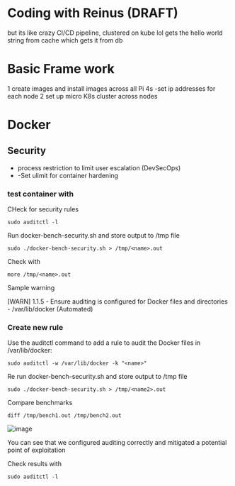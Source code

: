 # Coding with Reinus (DRAFT)
but its like crazy CI/CD pipeline, clustered on kube lol gets the hello world string from cache which gets it from db


# Basic Frame work

1 create images and install images across all Pi 4s
  -set ip addresses for each node
2 set up micro K8s cluster across nodes

# Docker

## Security
 - process restriction to limit user escalation (DevSecOps)
 - -Set ulimit for container hardening

 ### test container with 
 
 CHeck for security rules 
 ```
 sudo auditctl -l
 ```
 Run docker-bench-security.sh and store output to /tmp file
 ```
 sudo ./docker-bench-security.sh > /tmp/<name>.out
 ```
 Check with 
 ```
 more /tmp/<name>.out
 ```
 Sample warning 
 
 [WARN] 1.1.5 - Ensure auditing is configured for Docker files and directories - /var/lib/docker (Automated)
 
 ### Create new rule
  Use the auditctl command to add a rule to audit the Docker files in /var/lib/docker:

 ```
 sudo auditctl -w /var/lib/docker -k "<name>"
 ```
 Re run docker-bench-security.sh and store output to /tmp file
 ```
 sudo ./docker-bench-security.sh > /tmp/<name2>.out
 ```
 Compare benchmarks
 ```
 diff /tmp/bench1.out /tmp/bench2.out
 ```
 ![image](https://user-images.githubusercontent.com/31022640/151647890-246aa4bd-2428-44d2-8008-14bb194a63f4.png) 
 
 You can see that we configured auditing correctly and mitigated a potential point of exploitation
 
 Check results with 
 ```
 sudo auditctl -l
 ```

